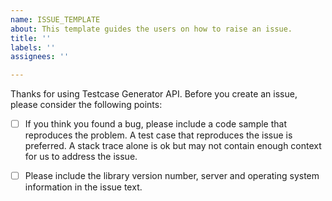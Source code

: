 ```yaml
---
name: ISSUE_TEMPLATE
about: This template guides the users on how to raise an issue.
title: ''
labels: ''
assignees: ''

---
```


Thanks for using Testcase Generator API. Before you create an issue, please consider the following points:

- [ ] If you think you found a bug, please include a code sample that reproduces the problem. A test case that reproduces the issue is preferred. A stack trace alone is ok but may not contain enough context for us to address the issue.

- [ ] Please include the library version number, server and operating system information in the issue text.
